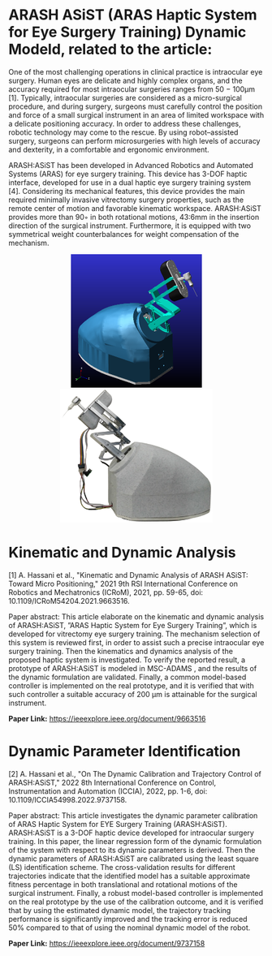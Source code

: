 # ARASH ASiST (ARAS Haptic System for Eye Surgery Training) Dynamic Modeld, related to the article:

One of the most challenging operations in clinical practice is intraocular eye surgery. Human eyes are delicate and highly complex organs, and the accuracy required for most intraocular surgeries ranges from 50 − 100µm [1]. Typically, intraocular surgeries are considered as a micro-surgical procedure, and during surgery, surgeons must carefully control the position and force of a small surgical instrument in an area of limited workspace with a delicate positioning accuracy. In order to address these challenges, robotic technology may come to the rescue. By using robot–assisted surgery, surgeons can perform microsurgeries with high levels of accuracy and dexterity, in a comfortable and ergonomic environment.

ARASH:ASiST has been developed in Advanced Robotics and Automated Systems (ARAS) for eye surgery training. This device has 3-DOF haptic interface, developed for use in a dual haptic eye surgery training system [4]. Considering its mechanical features, this device provides the main required minimally invasive vitrectomy surgery properties, such as the remote center of motion and favorable kinematic workspace. ARASH:ASiST provides more than 90◦ in both rotational motions, 43:6mm in the insertion direction of the surgical instrument. Furthermore, it is equipped with two symmetrical weight counterbalances for weight compensation of the mechanism.

<p align="center">
<img src="Pictures/Adams.png" width="258"/> <img src="Pictures/Prototype.png" width="300"/>
</p>

# Kinematic and Dynamic Analysis

[1] A. Hassani et al., "Kinematic and Dynamic Analysis of ARASH ASiST: Toward Micro Positioning," 2021 9th RSI International Conference on Robotics and Mechatronics (ICRoM), 2021, pp. 59-65, doi: 10.1109/ICRoM54204.2021.9663516.

Paper abstract: This article elaborate on the kinematic and dynamic analysis of ARASH:ASiST, ”ARAS Haptic System for Eye Surgery Training”, which is developed for vitrectomy eye surgery training. The mechanism selection of this system is reviewed first, in order to assist such a precise intraocular eye surgery training. Then the kinematics and dynamics analysis of the proposed haptic system is investigated. To verify the reported result, a prototype of ARASH:ASiST is modeled in MSC-ADAMS , and the results of the dynamic formulation are validated. Finally, a common model-based controller is implemented on the real prototype, and it is verified that with such controller a suitable accuracy of 200 μm is attainable for the surgical instrument.

 **Paper Link:** https://ieeexplore.ieee.org/document/9663516



# Dynamic Parameter Identification 

[2] A. Hassani et al., "On The Dynamic Calibration and Trajectory Control of ARASH:ASiST," 2022 8th International Conference on Control, Instrumentation and Automation (ICCIA), 2022, pp. 1-6, doi: 10.1109/ICCIA54998.2022.9737158.

Paper abstract: This article investigates the dynamic parameter calibration of ARAS Haptic System for EYE Surgery Training (ARASH:ASiST). ARASH:ASiST is a 3-DOF haptic device developed for intraocular surgery training. In this paper, the linear regression form of the dynamic formulation of the system with respect to its dynamic parameters is derived. Then the dynamic parameters of ARASH:ASiST are calibrated using the least square (LS) identification scheme. The cross-validation results for different trajectories indicate that the identified model has a suitable approximate fitness percentage in both translational and rotational motions of the surgical instrument. Finally, a robust model-based controller is implemented on the real prototype by the use of the calibration outcome, and it is verified that by using the estimated dynamic model, the trajectory tracking performance is significantly improved and the tracking error is reduced 50% compared to that of using the nominal dynamic model of the robot.

 **Paper Link:** https://ieeexplore.ieee.org/document/9737158


